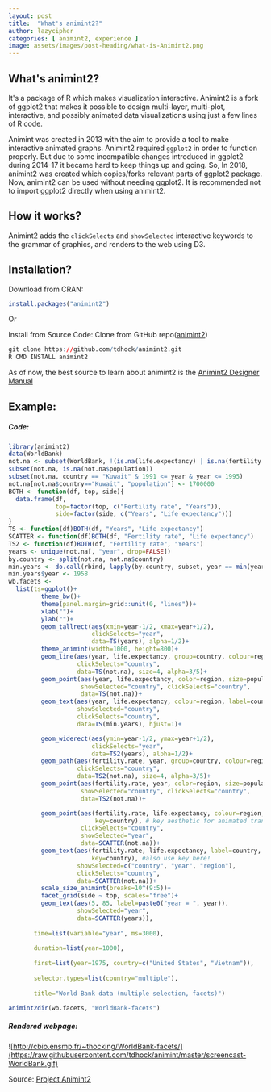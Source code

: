 ```yaml
---
layout: post
title:  "What's animint2?"
author: lazycipher
categories: [ animint2, experience ]
image: assets/images/post-heading/what-is-Animint2.png
---
```


## What's animint2?

It's a package of R which makes visualization interactive.
Animint2 is a fork of ggplot2 that makes it possible to design multi-layer, multi-plot, interactive, and possibly animated data visualizations using just a few lines of R code.

Animint was created in 2013 with the aim to provide a tool to make interactive animated graphs. Animint2 required `ggplot2` in order to function properly. But due to some incompatible changes introduced in ggplot2 during 2014-17 it became hard to keep things up and going.
So, In 2018, animint2 was created which copies/forks relevant parts of ggplot2 package. Now, animint2 can be used without needing ggplot2.
It is recommended not to import ggplot2 directly when using animint2.

## How it works?

Animint2 adds the `clickSelects` and `showSelected` interactive keywords to the grammar of graphics, and renders to the web using D3.

## Installation?

Download from CRAN:
```R
install.packages("animint2")
```
Or

Install from Source Code:
Clone from GitHub repo([animint2](https://github.com/tdhock/animint2))
```R
git clone https://github.com/tdhock/animint2.git
R CMD INSTALL animint2
```
As of now, the best source to learn about animint2 is the [Animint2 Designer Manual](http://members.cbio.mines-paristech.fr/~thocking/animint2-manual/Ch00-preface.html)

## Example:
##### Code:
```R
library(animint2)
data(WorldBank)
not.na <- subset(WorldBank, !(is.na(life.expectancy) | is.na(fertility.rate)))
subset(not.na, is.na(not.na$population))
subset(not.na, country == "Kuwait" & 1991 <= year & year <= 1995)
not.na[not.na$country=="Kuwait", "population"] <- 1700000
BOTH <- function(df, top, side){
  data.frame(df,
             top=factor(top, c("Fertility rate", "Years")),
             side=factor(side, c("Years", "Life expectancy")))
}
TS <- function(df)BOTH(df, "Years", "Life expectancy")
SCATTER <- function(df)BOTH(df, "Fertility rate", "Life expectancy")
TS2 <- function(df)BOTH(df, "Fertility rate", "Years")
years <- unique(not.na[, "year", drop=FALSE])
by.country <- split(not.na, not.na$country)
min.years <- do.call(rbind, lapply(by.country, subset, year == min(year)))
min.years$year <- 1958
wb.facets <-
  list(ts=ggplot()+
         theme_bw()+
         theme(panel.margin=grid::unit(0, "lines"))+
         xlab("")+
         ylab("")+
         geom_tallrect(aes(xmin=year-1/2, xmax=year+1/2),
                       clickSelects="year",
                       data=TS(years), alpha=1/2)+
         theme_animint(width=1000, height=800)+
         geom_line(aes(year, life.expectancy, group=country, colour=region),
                   clickSelects="country",
                   data=TS(not.na), size=4, alpha=3/5)+
         geom_point(aes(year, life.expectancy, color=region, size=population),
                    showSelected="country", clickSelects="country",
                    data=TS(not.na))+
         geom_text(aes(year, life.expectancy, colour=region, label=country),
                   showSelected="country",
                   clickSelects="country",
                   data=TS(min.years), hjust=1)+

         geom_widerect(aes(ymin=year-1/2, ymax=year+1/2),
                       clickSelects="year",
                       data=TS2(years), alpha=1/2)+
         geom_path(aes(fertility.rate, year, group=country, colour=region),
                   clickSelects="country",
                   data=TS2(not.na), size=4, alpha=3/5)+
         geom_point(aes(fertility.rate, year, color=region, size=population),
                    showSelected="country", clickSelects="country",
                    data=TS2(not.na))+

         geom_point(aes(fertility.rate, life.expectancy, colour=region, size=population,
                        key=country), # key aesthetic for animated transitions!
                    clickSelects="country",
                    showSelected="year",
                    data=SCATTER(not.na))+
         geom_text(aes(fertility.rate, life.expectancy, label=country,
                       key=country), #also use key here!
                   showSelected=c("country", "year", "region"),
                   clickSelects="country",
                   data=SCATTER(not.na))+
         scale_size_animint(breaks=10^(9:5))+
         facet_grid(side ~ top, scales="free")+
         geom_text(aes(5, 85, label=paste0("year = ", year)),
                   showSelected="year",
                   data=SCATTER(years)),
       
       time=list(variable="year", ms=3000),
       
       duration=list(year=1000),
       
       first=list(year=1975, country=c("United States", "Vietnam")),
       
       selector.types=list(country="multiple"),
       
       title="World Bank data (multiple selection, facets)")

animint2dir(wb.facets, "WorldBank-facets")
```
##### Rendered webpage:
![http://cbio.ensmp.fr/~thocking/WorldBank-facets/](https://raw.githubusercontent.com/tdhock/animint/master/screencast-WorldBank.gif)

Source: [Project Animint2](https://github.com/tdhock/animint2/blob/master/README.org)

